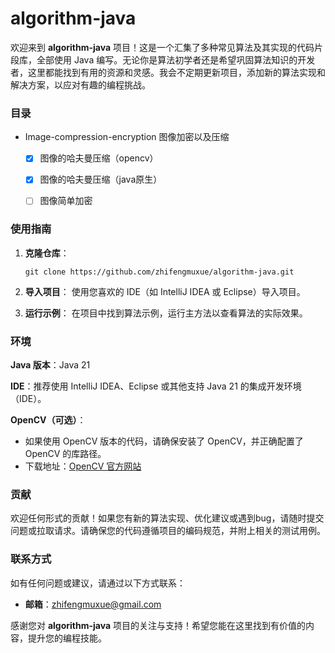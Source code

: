 # algorithm-java
欢迎来到 **algorithm-java** 项目！这是一个汇集了多种常见算法及其实现的代码片段库，全部使用 Java 编写。无论你是算法初学者还是希望巩固算法知识的开发者，这里都能找到有用的资源和灵感。我会不定期更新项目，添加新的算法实现和解决方案，以应对有趣的编程挑战。

### 目录

- Image-compression-encryption 图像加密以及压缩
  - [x] 图像的哈夫曼压缩（opencv）
  - [x] 图像的哈夫曼压缩（java原生）
  - [ ] 图像简单加密



### 使用指南

1. **克隆仓库**：

   ```
   git clone https://github.com/zhifengmuxue/algorithm-java.git
   ```

2. **导入项目**：
    使用您喜欢的 IDE（如 IntelliJ IDEA 或 Eclipse）导入项目。

3. **运行示例**：
    在项目中找到算法示例，运行主方法以查看算法的实际效果。



### 环境

**Java 版本**：Java 21

**IDE**：推荐使用 IntelliJ IDEA、Eclipse 或其他支持 Java 21 的集成开发环境（IDE）。

**OpenCV（可选）**：

- 如果使用 OpenCV 版本的代码，请确保安装了 OpenCV，并正确配置了 OpenCV 的库路径。
- 下载地址：[OpenCV 官方网站](https://opencv.org/releases/)



### 贡献

欢迎任何形式的贡献！如果您有新的算法实现、优化建议或遇到bug，请随时提交问题或拉取请求。请确保您的代码遵循项目的编码规范，并附上相关的测试用例。

### 联系方式

如有任何问题或建议，请通过以下方式联系：

- **邮箱**：[zhifengmuxue@gmail.com](mailto:zhifengmuxue@gmail.com)

感谢您对 **algorithm-java** 项目的关注与支持！希望您能在这里找到有价值的内容，提升您的编程技能。
